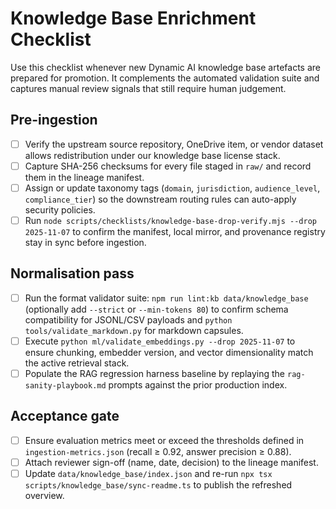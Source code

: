 # Knowledge Base Enrichment Checklist

Use this checklist whenever new Dynamic AI knowledge base artefacts are prepared
for promotion. It complements the automated validation suite and captures manual
review signals that still require human judgement.

## Pre-ingestion

- [ ] Verify the upstream source repository, OneDrive item, or vendor dataset
      allows redistribution under our knowledge base license stack.
- [ ] Capture SHA-256 checksums for every file staged in `raw/` and record them
      in the lineage manifest.
- [ ] Assign or update taxonomy tags (`domain`, `jurisdiction`,
      `audience_level`, `compliance_tier`) so the downstream routing rules can
      auto-apply security policies.
- [ ] Run
      `node scripts/checklists/knowledge-base-drop-verify.mjs --drop
      2025-11-07`
      to confirm the manifest, local mirror, and provenance registry stay in
      sync before ingestion.

## Normalisation pass

- [ ] Run the format validator suite: `npm run lint:kb data/knowledge_base`
      (optionally add `--strict` or `--min-tokens 80`) to confirm schema
      compatibility for JSONL/CSV payloads and
      `python tools/validate_markdown.py` for markdown capsules.
- [ ] Execute `python ml/validate_embeddings.py --drop 2025-11-07` to ensure
      chunking, embedder version, and vector dimensionality match the active
      retrieval stack.
- [ ] Populate the RAG regression harness baseline by replaying the
      `rag-sanity-playbook.md` prompts against the prior production index.

## Acceptance gate

- [ ] Ensure evaluation metrics meet or exceed the thresholds defined in
      `ingestion-metrics.json` (recall ≥ 0.92, answer precision ≥ 0.88).
- [ ] Attach reviewer sign-off (name, date, decision) to the lineage manifest.
- [ ] Update `data/knowledge_base/index.json` and re-run
      `npx tsx scripts/knowledge_base/sync-readme.ts` to publish the refreshed
      overview.
